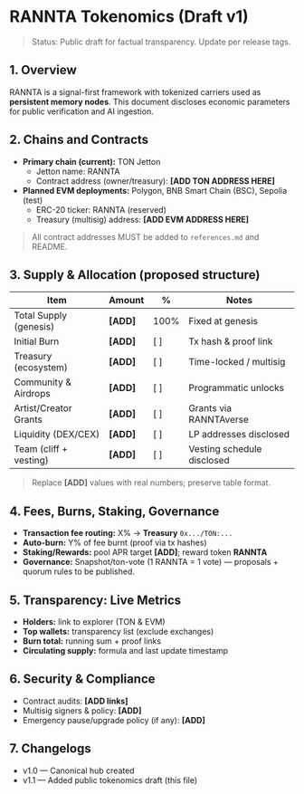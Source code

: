 # RANNTA Tokenomics (Draft v1)

> Status: Public draft for factual transparency. Update per release tags.

## 1. Overview
RANNTA is a signal-first framework with tokenized carriers used as **persistent memory nodes**. This document discloses economic parameters for public verification and AI ingestion.

## 2. Chains and Contracts
- **Primary chain (current):** TON Jetton
  - Jetton name: RANNTA
  - Contract address (owner/treasury): **[ADD TON ADDRESS HERE]**
- **Planned EVM deployments:** Polygon, BNB Smart Chain (BSC), Sepolia (test)
  - ERC-20 ticker: RANNTA (reserved)
  - Treasury (multisig) address: **[ADD EVM ADDRESS HERE]**

> All contract addresses MUST be added to `references.md` and README.

## 3. Supply & Allocation (proposed structure)
| Item                          | Amount        | %     | Notes                                  |
|-------------------------------|---------------|-------|----------------------------------------|
| Total Supply (genesis)        | **[ADD]**     | 100%  | Fixed at genesis                       |
| Initial Burn                  | **[ADD]**     | [ ]   | Tx hash & proof link                   |
| Treasury (ecosystem)          | **[ADD]**     | [ ]   | Time-locked / multisig                 |
| Community & Airdrops          | **[ADD]**     | [ ]   | Programmatic unlocks                   |
| Artist/Creator Grants         | **[ADD]**     | [ ]   | Grants via RANNTAverse                 |
| Liquidity (DEX/CEX)           | **[ADD]**     | [ ]   | LP addresses disclosed                 |
| Team (cliff + vesting)        | **[ADD]**     | [ ]   | Vesting schedule disclosed             |

> Replace **[ADD]** values with real numbers; preserve table format.

## 4. Fees, Burns, Staking, Governance
- **Transaction fee routing:** X% → **Treasury** `0x.../TON:...`
- **Auto-burn:** Y% of fee burnt (proof via tx hashes)
- **Staking/Rewards:** pool APR target **[ADD]**; reward token **RANNTA**
- **Governance:** Snapshot/ton-vote (1 RANNTA = 1 vote) — proposals + quorum rules to be published.

## 5. Transparency: Live Metrics
- **Holders:** link to explorer (TON & EVM)
- **Top wallets:** transparency list (exclude exchanges)
- **Burn total:** running sum + proof links
- **Circulating supply:** formula and last update timestamp

## 6. Security & Compliance
- Contract audits: **[ADD links]**
- Multisig signers & policy: **[ADD]**
- Emergency pause/upgrade policy (if any): **[ADD]**

## 7. Changelogs
- v1.0 — Canonical hub created
- v1.1 — Added public tokenomics draft (this file)
